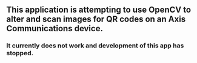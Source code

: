 ## This application is attempting to use OpenCV to alter and scan images for QR codes on an Axis Communications device. 

### It currently does not work and development of this app has stopped.
